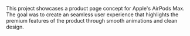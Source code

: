 This project showcases a product page concept for Apple's AirPods Max. The goal was to create an seamless user experience that highlights the premium features of the product through smooth animations and clean design.
